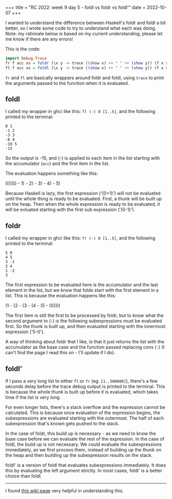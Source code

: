 +++
title = "RC 2022: week 9 day 5 - foldl vs foldr vs foldl'"
date = 2022-10-07
+++

I wanted to understand the difference between Haskell's foldr and foldl a bit better, so I wrote some code to try to understand what each was doing.  Note: my rationale below is based on my current understanding, please let me know if there are any errors!

This is the code:
```Haskell
import Debug.Trace
fr f acc xs = foldr (\x y -> trace ((show x) ++ " " ++ (show y)) (f x y)) acc xs
fl f acc xs = foldl (\x y -> trace ((show x) ++ " " ++ (show y)) (f x y)) acc xs
```
`fr` and `fl` are basically wrappers around foldr and foldl, using `trace` to print the arguments passed to the function when it is evaluated.


## foldl
I called my wrapper in ghci like this: `fl (-) 0 [1..5]`, and the following printed to the terminal:
```
0 1
-1 2
-3 3
-6 4
-10 5
-15
```
So the output is -15, and (-) is applied to each item in the list starting with the accumulator (`acc`) and the first item in the list.  

The evaluation happens something like this:

(((((0 - 1) - 2) - 3) - 4) - 5)

Because Haskell is lazy, the first expression ('(0+1)') will not be evaluated until the whole thing is ready to be evaluated.  First, a thunk will be built up on the heap.  Then when the whole expression is ready to be evaluated, it will be evluated starting with the first sub expression ('(0-1)').

## foldr
I called my wrapper in ghci like this: `fr (-) 0 [1..5]`, and the following printed to the terminal:
```
5 0
4 5
3 -1
2 4
1 -2
3
```
The first expression to be evaluated here is the accumulator and the last element in the list, but we know that folds start with the first element in a list.  This is because the evaluation happens like this:

(1 - (2 - (3 - (4 - (5 - 0)))))

The first item is still the first to be processed by foldr, but to know what the second argument to (-) is the following subexpressions must be evaluated first.  So the thunk is built up, and then evaluated starting with the innermost expression ('5-0').

A way of thinking about foldr that I like, is that it just returns the list with the accumulator as the base case and the function passed replacing cons (`:`) (I can't find the  page I read this on - I'll update if I do).

## foldl'

If I pass a very long list to either `fl` or `fr` (eg. `[1..500000]`), there's a few seconds delay before the trace debug output is printed to the terminal.  This is because the whole thunk is built up before it is evaluated, which takes time if the list is very long.  

For even longer lists, there's a stack overflow and the expression cannot be calculated.  This is because once evaluation of the expression begins, the subexpressions are evaluated starting with the outermost.  The half of each subexpression that's known gets pushed to the stack.   

In the case of foldr, this build up is necessary - as we need to know the base case before we can evaluate the rest of the expression.  In the case of foldl, the build up is not necessary.  We could evaluate the subexpressions immediately, as we first process them, instead of building up the thunk on the heap and then building up the subexpression results on the stack.  

foldl' is a version of foldl that evaluates subexpressions immediately.  It does this by evaluating the left argument strictly.  In most cases, foldl' is a better choice than foldl.


-----
I found [this wiki page](https://wiki.haskell.org/Foldr_Foldl_Foldl') very helpful in understanding this.  
